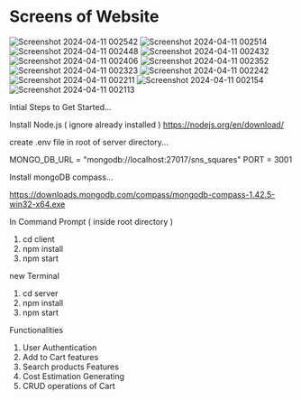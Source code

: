 # Screens of Website

![Screenshot 2024-04-11 002542](https://github.com/Parames8803/sns_squares/assets/94157100/0e4d52ed-786b-4022-bca8-d486eadf9be6)
![Screenshot 2024-04-11 002514](https://github.com/Parames8803/sns_squares/assets/94157100/43f157e7-e4eb-4d33-b672-ac75652c63cd)
![Screenshot 2024-04-11 002448](https://github.com/Parames8803/sns_squares/assets/94157100/3eca9da2-f7db-48d4-880c-6296de5da502)
![Screenshot 2024-04-11 002432](https://github.com/Parames8803/sns_squares/assets/94157100/3d2b1daa-8b81-4a1b-8035-d12c10e4da0b)
![Screenshot 2024-04-11 002406](https://github.com/Parames8803/sns_squares/assets/94157100/89d95a29-64a7-48b7-b796-cde3f971a13a)
![Screenshot 2024-04-11 002352](https://github.com/Parames8803/sns_squares/assets/94157100/0fbf283b-f713-4f54-b5a7-6303a9a91a4c)
![Screenshot 2024-04-11 002323](https://github.com/Parames8803/sns_squares/assets/94157100/a1388bb8-7550-4f03-a20a-23c2bcfc5b7d)
![Screenshot 2024-04-11 002242](https://github.com/Parames8803/sns_squares/assets/94157100/ab8f9ee5-e96a-4f77-97b9-6c96f2bf8843)
![Screenshot 2024-04-11 002211](https://github.com/Parames8803/sns_squares/assets/94157100/ace16d35-af64-4b2b-aeb6-029fff8b0599)
![Screenshot 2024-04-11 002154](https://github.com/Parames8803/sns_squares/assets/94157100/576c9117-da6d-44b1-860f-8ef83551a500)
![Screenshot 2024-04-11 002113](https://github.com/Parames8803/sns_squares/assets/94157100/019fc22d-2899-4fa6-8bb4-91949a1b7297)


Intial Steps to Get Started...

Install Node.js ( ignore already installed )
https://nodejs.org/en/download/

create .env file in root of server directory...

MONGO_DB_URL = "mongodb://localhost:27017/sns_squares"
PORT = 3001

Install mongoDB compass...

https://downloads.mongodb.com/compass/mongodb-compass-1.42.5-win32-x64.exe

In Command Prompt ( inside root directory )
1. cd client
2. npm install
3. npm start

new Terminal
1. cd server
2. npm install
3. npm start

Functionalities
1. User Authentication
2. Add to Cart features
3. Search products Features
4. Cost Estimation Generating
5. CRUD operations of Cart
